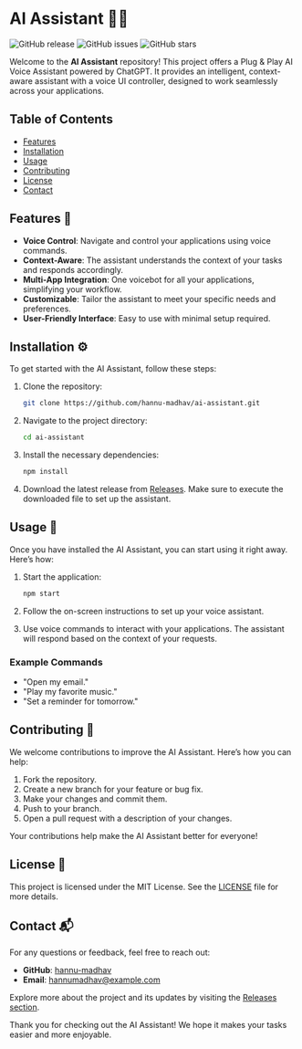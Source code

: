 # AI Assistant 🤖🎤

![GitHub release](https://img.shields.io/github/release/hannu-madhav/ai-assistant.svg)
![GitHub issues](https://img.shields.io/github/issues/hannu-madhav/ai-assistant.svg)
![GitHub stars](https://img.shields.io/github/stars/hannu-madhav/ai-assistant.svg)

Welcome to the **AI Assistant** repository! This project offers a Plug & Play AI Voice Assistant powered by ChatGPT. It provides an intelligent, context-aware assistant with a voice UI controller, designed to work seamlessly across your applications.

## Table of Contents

- [Features](#features)
- [Installation](#installation)
- [Usage](#usage)
- [Contributing](#contributing)
- [License](#license)
- [Contact](#contact)

## Features 🌟

- **Voice Control**: Navigate and control your applications using voice commands.
- **Context-Aware**: The assistant understands the context of your tasks and responds accordingly.
- **Multi-App Integration**: One voicebot for all your applications, simplifying your workflow.
- **Customizable**: Tailor the assistant to meet your specific needs and preferences.
- **User-Friendly Interface**: Easy to use with minimal setup required.

## Installation ⚙️

To get started with the AI Assistant, follow these steps:

1. Clone the repository:

   ```bash
   git clone https://github.com/hannu-madhav/ai-assistant.git
   ```

2. Navigate to the project directory:

   ```bash
   cd ai-assistant
   ```

3. Install the necessary dependencies:

   ```bash
   npm install
   ```

4. Download the latest release from [Releases](https://github.com/hannu-madhav/ai-assistant/releases). Make sure to execute the downloaded file to set up the assistant.

## Usage 📱

Once you have installed the AI Assistant, you can start using it right away. Here’s how:

1. Start the application:

   ```bash
   npm start
   ```

2. Follow the on-screen instructions to set up your voice assistant.

3. Use voice commands to interact with your applications. The assistant will respond based on the context of your requests.

### Example Commands

- "Open my email."
- "Play my favorite music."
- "Set a reminder for tomorrow."

## Contributing 🤝

We welcome contributions to improve the AI Assistant. Here’s how you can help:

1. Fork the repository.
2. Create a new branch for your feature or bug fix.
3. Make your changes and commit them.
4. Push to your branch.
5. Open a pull request with a description of your changes.

Your contributions help make the AI Assistant better for everyone!

## License 📜

This project is licensed under the MIT License. See the [LICENSE](LICENSE) file for more details.

## Contact 📬

For any questions or feedback, feel free to reach out:

- **GitHub**: [hannu-madhav](https://github.com/hannu-madhav)
- **Email**: hannumadhav@example.com

Explore more about the project and its updates by visiting the [Releases section](https://github.com/hannu-madhav/ai-assistant/releases). 

Thank you for checking out the AI Assistant! We hope it makes your tasks easier and more enjoyable.